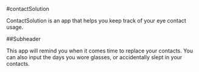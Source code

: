 #contactSolution

ContactSolution is an app that helps you keep track of your eye contact usage. 

##Subheader

This app will remind you when it comes time to replace your contacts. You can also input the days you wore glasses, or accidentally slept in your contacts. 